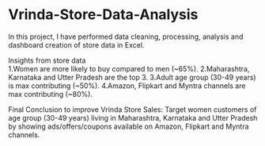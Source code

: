 # Vrinda-Store-Data-Analysis
In this project, I have performed data cleaning, processing, analysis and dashboard creation of store data in Excel.

Insights from store data  
1.Women are more likely to buy compared to men (~65%).
2.Maharashtra, Karnataka and Utter Pradesh are the top 3.
3.Adult age group (30-49 years) is max contributing (~50%).
4.Amazon, Flipkart and Myntra channels are max contributing (~80%).

Final Conclusion to improve Vrinda Store Sales:
Target women customers of age group (30-49 years) living in Maharashtra, Karnataka and Utter Pradesh by showing ads/offers/coupons available on Amazon, Flipkart and Myntra channels.
